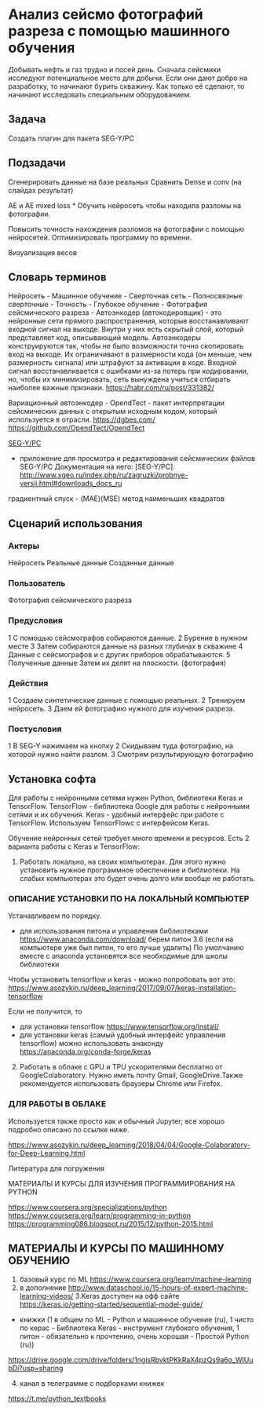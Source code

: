 # Анализ сейсмо фотографий разреза с помощью машинного обучения
Добывать нефть и газ трудно и посей день. Сначала сейсмики исследуют потенциальное место для добычи. Если они дают добро на разработку, то начинают бурить скважину. Как только её сделают, то начинают исследовать специальным оборудованием.

## Задача

Создать плагин для пакета SEG-Y/PC
## Подзадачи
Сгенерировать данные на базе реальных
Сравнить Dense и conv (на слайдах результат)
 
AE и AE mixed loss *
Обучить нейросеть чтобы находила разломы на фотографии.

Повысить точность нахождения разломов на фотографии с помощью нейросетей.
Оптимизировать программу по времени.

Визуализация весов
## Словарь терминов
Нейросеть -
Машинное обучение -
Сверточная сеть -
Полносвязные сверточные -
Точность -
Глубокое обучение - 
Фотография сейсмического разреза - 
Автоэнкодер (автокодировщик) - это нейронные сети прямого распространения, которые восстанавливают входной сигнал на выходе. Внутри у них есть скрытый слой, который представляет код, описывающий модель. Автоэнкодеры конструируются так, чтобы не было возможности точно скопировать вход на выходе. Их ограничивают в размерности кода (он меньше, чем размерность сигнала) или штрафуют за активации в коде. Входной сигнал восстанавливается с ошибками из-за потерь при кодировании, но, чтобы их минимизировать, сеть вынуждена учиться отбирать наиболее важные признаки.	https://habr.com/ru/post/331382/

Вариационный автоэнкодер -
OpendTect - пакет интерпретации сейсмических данных с открытым исходным кодом, который используется в отрасли. 
https://dgbes.com/
https://github.com/OpendTect/OpendTect

[SEG-Y/PC]( http://www.xgeo.ru/index.php/ru/zagruzki/probnye-versii.html#downloads_docs_ru)
- приложение для просмотра и редактирования сейсмических файлов SEG-Y/PC
Документация на него: 
[SEG-Y/PC]: http://www.xgeo.ru/index.php/ru/zagruzki/probnye-versii.html#downloads_docs_ru

градиентный спуск -
(MAE)(MSE)
метод наименьших квадратов

## Сценарий использования
### Актеры
Нейросеть
	Реальные данные
	Созданные данные
### Пользователь
Фотография сейсмического разреза

### Предусловия
1	С помощью сейсмографов собираются данные.
2	Бурение в нужном месте
3	Затем собираются данные на разных глубинах в скважине
4	Данные с сейсмографов и с других приборов обрабатываются. 
5	Полученные данные
Затем их делят на плоскости. (фотография)
### Действия
1	Создаем синтетические данные с помощью реальных.
2	Тренируем нейросеть.
3	Даем ей фотографию нужного для изучения разреза.
 


### Постусловия
1	В SEG-Y нажимаем на кнопку
2	Скидываем туда фотографию, на которой нужно найти разлом.
3	Смотрим результирующую фотографию

## Установка софта
Для работы с нейронными сетями нужен Python, библиотеки Keras и TensorFlow. TensorFlow - библиотека Google для работы с нейронными сетями и их обучения. 
Keras - удобный интерфейс при работе с TensorFlow. 
Используем TensorFlowс с интерфейсом Keras.
 
Обучение нейронных сетей требует много времени и ресурсов. Есть 2 варианта работы с Keras и TensorFlow:
 
1.    Работать локально, на своих компьютерах. Для этого нужно установить нужное   программное обеспечение и библиотеки. На слабых компьютерах это будет очень долго или вообще не работать.
 
### ОПИСАНИЕ УСТАНОВКИ ПО НА ЛОКАЛЬНЫЙ КОМПЬЮТЕР
 
Устанавливаем по порядку.
- для использования питона и управления библиотеками
https://www.anaconda.com/download/
берем питон 3.6 (если на компьютере уже был питон, то его лучше удалить)
По умолчанию вместе с anaconda установятся все необходимые для школы библиотеки
 
Чтобы установить tensorflow и keras - можно попробовать вот это:
https://www.asozykin.ru/deep_learning/2017/09/07/keras-installation-tensorflow
 
Если не получится, то 
- для установки tensorflow
https://www.tensorflow.org/install/
- для установки keras (самый удобный интерфейс управления tensorflow)
можно использовать анаконду 
https://anaconda.org/conda-forge/keras
 
 
2.    Работать в облаке с GPU и TPU ускорителями бесплатно от GoogleColaboratory. Нужно иметь почту Gmail, GoogleDrive.Также рекомендуется использовать браузеры Chrome или Firefox.


 
### ДЛЯ РАБОТЫ В ОБЛАКЕ
 
Используется также просто как и обычный Jupyter; все хорошо подробно описано по ссылке ниже.
 
https://www.asozykin.ru/deep_learning/2018/04/04/Google-Colaboratory-for-Deep-Learning.html
 
 Литература для погружения

МАТЕРИАЛЫ И КУРСЫ ДЛЯ ИЗУЧЕНИЯ ПРОГРАММИРОВАНИЯ НА PYTHON
 
https://www.coursera.org/specializations/python
https://www.coursera.org/learn/programming-in-python
https://programming086.blogspot.ru/2015/12/python-2015.html
 

## МАТЕРИАЛЫ И КУРСЫ ПО МАШИННОМУ ОБУЧЕНИЮ
1. базовый курс по  ML
https://www.coursera.org/learn/machine-learning
2. в дополнение
http://www.dataschool.io/15-hours-of-expert-machine-learning-videos/
3.Keras доступен на офф сайте
https://keras.io/getting-started/sequential-model-guide/
+ книжки
(1  в общем по ML  - Python и машинное обучение (ru),
1 чисто по керас - Библиотека Keras - инструмент глубокого обучения,
1 питон - обязательно к прочтению, очень хорошая - Простой Python (ru)) 

https://drive.google.com/drive/folders/1ngisRbvktPKkRaX4pzQs9a6o_WIUubDi?usp=sharing

4. канал в телеграмме с подборками книжек 
 
https://t.me/python_textbooks

